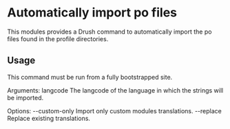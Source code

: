Automatically import po files
=============================

This modules provides a Drush command to automatically import the po files found in the profile directories.

Usage
-----

This command must be run from a fully bootstrapped site.

Arguments:
 langcode                                  The langcode of the language in which the strings will be imported.

Options:
 --custom-only                             Import only custom modules translations. 
 --replace                                 Replace existing translations.
